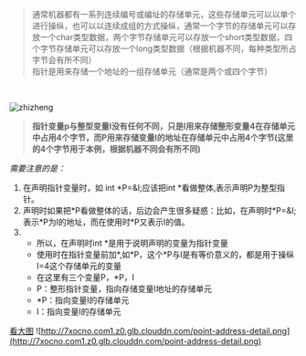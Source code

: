 > 通常机器都有一系列连续编号或编址的存储单元，这些存储单元可以以单个进行操纵，也可以以连续成组的方式操纵，通常一个字节的存储单元可以存放一个char类型数据，两个字节存储单元可以存放一个short类型数据，四个字节存储单元可以存放一个long类型数据（根据机器不同，每种类型所占字节会有所不同）<br/>
指针是用来存储一个地址的一组存储单元（通常是两个或四个字节）
<br/>

![zhizheng](http://7xocno.com1.z0.glb.clouddn.com/point-address.png)


> **指针变量p与整型变量I没有任何不同，只是I用来存储整形变量4在存储单元中占用4个字节，而P用来存储变量I的地址在存储单元中占用4个字节(这里的4个字节用于本例，根据机器不同会有所不同)**<br/>


*需要注意的是：*


1. 在声明指针变量时，如 int \*P=&I;应该把int \*看做整体,表示声明P为整型指针。<br/>
2. 声明时如果把\*P看做整体的话，后边会产生很多疑惑：比如，在声明时\*P=&I;表示\*P为I的地址，而在使用时*P又表示I的值。
3. * 所以，在声明时int \*是用于说明声明的变量为指针变量
   * 使用时在指针变量前加\*,如\*P，这个\*P与I是有等价意义的，都是用于操纵I=4这个存储单元的变量
   * 在这里有三个变量P，\*P，I
    * P：整形指针变量，指向存储变量I地址的存储单元
    * \*P：指向变量I的存储单元
    * I：指向变量I的存储单元
    

[看大图](http://7xocno.com1.z0.glb.clouddn.com/point-address-detail.png)
![http://7xocno.com1.z0.glb.clouddn.com/point-address-detail.png](http://7xocno.com1.z0.glb.clouddn.com/point-address-detail.png)








